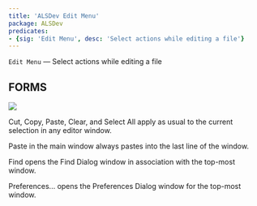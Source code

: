 ```yaml
---
title: 'ALSDev Edit Menu'
package: ALSDev
predicates:
- {sig: 'Edit Menu', desc: 'Select actions while editing a file'}
---
```

`Edit Menu` — Select actions while editing a file


## FORMS


![](images/edit_menu_notes.gif)

Cut,
Copy,
Paste,
Clear, and
Select All apply as usual to the current selection in any editor window.


Paste in the main window always pastes into the last line of the window.


Find opens the Find Dialog window in association with the top-most window.


Preferences... opens the Preferences Dialog window for the top-most window.

